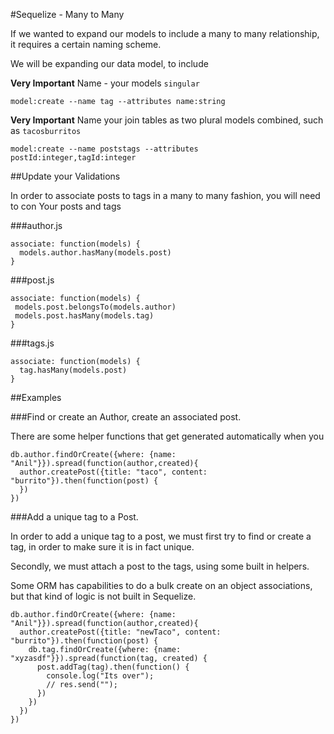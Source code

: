 #Sequelize - Many to Many

If we wanted to expand our models to include a many to many relationship, it requires a certain naming scheme.

We will be expanding our data model, to include

**Very Important** Name - your models `singular`

`model:create --name tag --attributes name:string`

**Very Important** Name your join tables as two plural models combined, such as `tacosburritos`

`model:create --name poststags --attributes postId:integer,tagId:integer`

##Update your Validations

In order to associate posts to tags in a many to many fashion, you will need to con
Your posts and tags

###author.js

```
associate: function(models) {
  models.author.hasMany(models.post)
}
```

###post.js

```
associate: function(models) {
 models.post.belongsTo(models.author)
 models.post.hasMany(models.tag)
}
```

###tags.js

```
associate: function(models) {
  tag.hasMany(models.post)
}
```

##Examples

###Find or create an Author, create an associated post.

There are some helper functions that get generated automatically when you

```
db.author.findOrCreate({where: {name: "Anil"}}).spread(function(author,created){
  author.createPost({title: "taco", content: "burrito"}).then(function(post) {
  })
})

```

###Add a unique tag to a Post.

In order to add a unique tag to a post, we must first try to find or create a tag, in order to make sure it is in fact unique.

Secondly, we must attach a post to the tags, using some built in helpers.

Some ORM has capabilities to do a bulk create on an object associations, but that kind of logic is not built in Sequelize.

```
db.author.findOrCreate({where: {name: "Anil"}}).spread(function(author,created){
  author.createPost({title: "newTaco", content: "burrito"}).then(function(post) {
    db.tag.findOrCreate({where: {name: "xyzasdf"}}).spread(function(tag, created) {
      post.addTag(tag).then(function() {
        console.log("Its over");
        // res.send("");
      })
    })
  })
})
```

